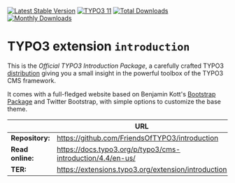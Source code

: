 [![Latest Stable Version](https://poser.pugx.org/typo3/cms-introduction/v/stable.svg)](https://extensions.typo3.org/extension/introduction/)
[![TYPO3 11](https://img.shields.io/badge/TYPO3-11-orange.svg?style=flat-square)](https://get.typo3.org/version/11)
[![Total Downloads](https://poser.pugx.org/typo3/cms-introduction/d/total.svg)](https://packagist.org/packages/typo3/cms-introduction)
[![Monthly Downloads](https://poser.pugx.org/typo3/cms-introduction/d/monthly)](https://packagist.org/packages/typo3/cms-introduction)

# TYPO3 extension `introduction`

This is the *Official TYPO3 Introduction Package*, a carefully crafted TYPO3
[distribution](https://docs.typo3.org/m/typo3/reference-coreapi/main/en-us/ExtensionArchitecture/CreateNewDistribution/Index.html)
giving you a small insight in the powerful toolbox of the TYPO3 CMS framework.

It comes with a full-fledged website based on Benjamin Kott's
[Bootstrap Package](https://extensions.typo3.org/extension/bootstrap_package)
and Twitter Bootstrap, with simple options to customize the base theme.

|                  | URL                                                           |
|------------------|---------------------------------------------------------------|
| **Repository:**  | <https://github.com/FriendsOfTYPO3/introduction>              |
| **Read online:** | <https://docs.typo3.org/p/typo3/cms-introduction/4.4/en-us/>  |
| **TER:**         | <https://extensions.typo3.org/extension/introduction>         |

